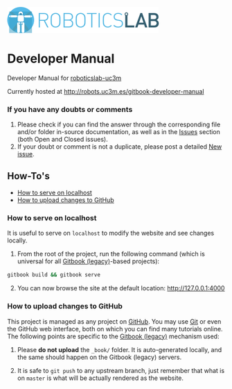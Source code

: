 [![roboticslab-uc3m logo](assets/roboticslab-banner-350px.png)](https://github.com/roboticslab-uc3m)

# Developer Manual

Developer Manual for [roboticslab-uc3m](https://github.com/roboticslab-uc3m)

Currently hosted at http://robots.uc3m.es/gitbook-developer-manual

### If you have any doubts or comments
1. Please check if you can find the answer through the corresponding file and/or folder in-source documentation, as well as in the [Issues](https://github.com/roboticslab-uc3m/developer-manual/issues) section (both Open and Closed issues).
2. If your doubt or comment is not a duplicate, please post a detailed [New issue](https://github.com/roboticslab-uc3m/developer-manual/issues/new).

## How-To's
* [How to serve on localhost](#how-to-serve-on-localhost)
* [How to upload changes to GitHub](#how-to-upload-changes-to-github)

### How to serve on localhost
It is useful to serve on `localhost` to modify the website and see changes locally.

1. From the root of the project, run the following command (which is universal for all [Gitbook (legacy)](https://github.com/GitbookIO/gitbook)-based projects):
```bash
gitbook build && gitbook serve
```

2. You can now browse the site at the default location: http://127.0.0.1:4000

### How to upload changes to GitHub
This project is managed as any project on [GitHub](https://www.github.com). You may use [Git](https://git-scm.com) or even the GitHub web interface, both on which you can find many tutorials online. The following points are specific to the [Gitbook (legacy)](https://github.com/asrob-uc3m/actas/issues/148#issuecomment-449748350) mechanism used:

1. Please **do not upload** the `_book/` folder. It is auto-generated locally, and the same should happen on the Gitbook (legacy) servers.

2. It is safe to `git push` to any upstream branch, just remember that what is on `master` is what will be actually rendered as the website.
